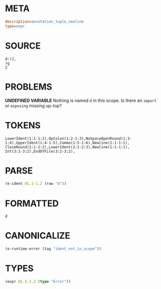 # META
~~~ini
description=annotation_tuple_newline
type=expr
~~~
# SOURCE
~~~roc
d:(J,
)g
2
~~~
# PROBLEMS
**UNDEFINED VARIABLE**
Nothing is named `d` in this scope.
Is there an `import` or `exposing` missing up-top?

# TOKENS
~~~zig
LowerIdent(1:1-1:2),OpColon(1:2-1:3),NoSpaceOpenRound(1:3-1:4),UpperIdent(1:4-1:5),Comma(1:5-1:6),Newline(1:1-1:1),
CloseRound(2:1-2:2),LowerIdent(2:2-2:3),Newline(1:1-1:1),
Int(3:1-3:2),EndOfFile(3:2-3:2),
~~~
# PARSE
~~~clojure
(e-ident @1.1-1.2 (raw "d"))
~~~
# FORMATTED
~~~roc
d
~~~
# CANONICALIZE
~~~clojure
(e-runtime-error (tag "ident_not_in_scope"))
~~~
# TYPES
~~~clojure
(expr @1.1-1.2 (type "Error"))
~~~
